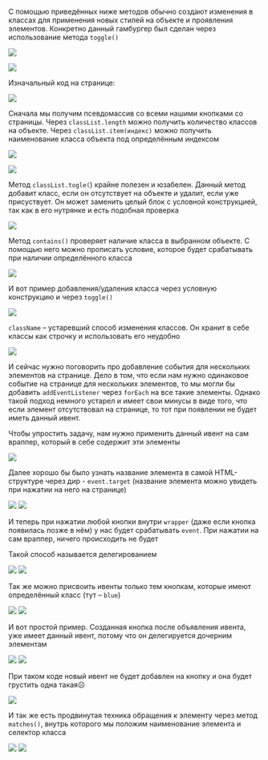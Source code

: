 
С помощью приведённых ниже методов обычно создают изменения в классах для применения новых стилей на объекте и проявления элементов. Конкретно данный гамбургер был сделан через использование метода `toggle()`

![](_png/Pasted%20image%2020220909163935.png)

![](_png/Pasted%20image%2020220909163942.png)

Изначальный код на странице:

![](_png/Pasted%20image%2020220909163948.png)

Сначала мы получим псевдомассив со всеми нашими кнопками со страницы. Через `classList.length` можно получить количество классов на объекте. Через `classList.item(индекс)` можно получить наименование класса объекта под определённым индексом

![](_png/Pasted%20image%2020220909163956.png)

![](_png/Pasted%20image%2020220909164000.png)

Метод `classList.togle(`) крайне полезен и юзабелен. Данный метод добавит класс, если он отсутствует на объекте и удалит, если уже присуствует. Он может заменить целый блок с условной конструкцией, так как в его нутрянке и есть подобная проверка

![](_png/Pasted%20image%2020220909164025.png)

Метод `contains()` проверяет наличие класса в выбранном объекте. С помощью него можно прописать условие, которое будет срабатывать при наличии определённого класса

![](_png/Pasted%20image%2020220909164030.png)

И вот пример добавления/удаления класса через условную конструкцию и через `toggle()`

![](_png/Pasted%20image%2020220909164034.png)

`className` – устаревший способ изменения классов. Он хранит в себе классы как строчку и использовать его неудобно

![](_png/Pasted%20image%2020220909164038.png)

И сейчас нужно поговорить про добавление события для нескольких элементов на странице. Дело в том, что если нам нужно одинаковое событие на странице для нескольких элементов, то мы могли бы добавить `addEventListener` через `forEach` на все такие элементы. Однако такой подход немного устарел и имеет свои минусы в виде того, что если элемент отсутствовал на странице, то тот при появлении не будет иметь данный ивент.

Чтобы упростить задачу, нам нужно применить данный ивент на сам враппер, который в себе содержит эти элементы

![](_png/Pasted%20image%2020220909164046.png)

Далее хорошо бы было узнать название элемента в самой HTML-структуре через дир - `event.target` (название элемента можно увидеть при нажатии на него на странице)

![](_png/Pasted%20image%2020220909164050.png)
![](_png/Pasted%20image%2020220909164055.png)

И теперь при нажатии любой кнопки внутри `wrapper` (даже если кнопка появилась позже в нём) у нас будет срабатывать `event`. При нажатии на сам враппер, ничего происходить не будет

Такой способ называется делегированием

![](_png/Pasted%20image%2020220909164100.png)
![](_png/Pasted%20image%2020220909164105.png)

Так же можно присвоить ивенты только тем кнопкам, которые имеют определённый класс (тут – `blue`)

![](_png/Pasted%20image%2020220909164111.png)
![](_png/Pasted%20image%2020220909164115.png)

И вот простой пример. Созданная кнопка после объявления ивента, уже имеет данный ивент, потому что он делегируется дочерним элементам

![](_png/Pasted%20image%2020220909164120.png)
![](_png/Pasted%20image%2020220909164125.png)

При таком коде новый ивент не будет добавлен на кнопку и она будет грустить одна такая☹

![](_png/Pasted%20image%2020220909164130.png)

И так же есть продвинутая техника обращения к элементу через метод `matches()`, внутрь которого мы положим наименование элемента и селектор класса

![](_png/Pasted%20image%2020220909164134.png)
![](_png/Pasted%20image%2020220909164139.png)